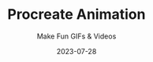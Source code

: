 ---
title: "Procreate Animation"
subtitle: "Make Fun GIFs & Videos"
description: "Learn how to bring life and movement into your illustrations on your iPad using everyone’s favourite iPad app, Procreate."
external_url: https://ttkb.me/procreate-animation
date: "2023-07-28"
image: "img/procreate-animation-thumb.png"
background_color: "#009bfe"
categories: ['Animation']
tags: ['iPad', 'Procreate']
priority: 7
popular: true
---